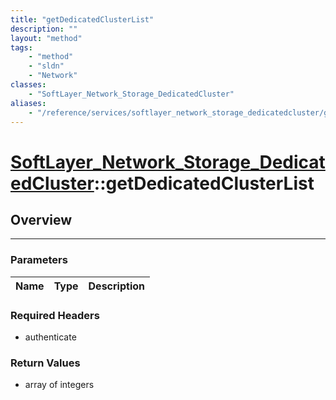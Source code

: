 ```yaml
---
title: "getDedicatedClusterList"
description: ""
layout: "method"
tags:
    - "method"
    - "sldn"
    - "Network"
classes:
    - "SoftLayer_Network_Storage_DedicatedCluster"
aliases:
    - "/reference/services/softlayer_network_storage_dedicatedcluster/getDedicatedClusterList"
---
```

# [SoftLayer_Network_Storage_DedicatedCluster](/reference/services/SoftLayer_Network_Storage_DedicatedCluster)::getDedicatedClusterList





## Overview 


-----

### Parameters 
|Name | Type | Description |
| --- | --- | --- |


### Required Headers
* authenticate


### Return Values
* array of integers




